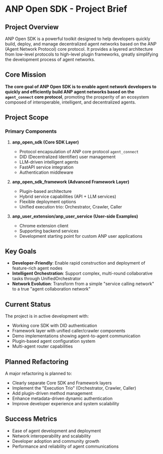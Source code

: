 # ANP Open SDK - Project Brief

## Project Overview

ANP Open SDK is a powerful toolkit designed to help developers quickly build, deploy, and manage decentralized agent networks based on the ANP (Agent Network Protocol) core protocol. It provides a layered architecture from low-level protocols to high-level plugin frameworks, greatly simplifying the development process of agent networks.

## Core Mission

**The core goal of ANP Open SDK is to enable agent network developers to quickly and efficiently build ANP agent networks based on the `agent_connect` core protocol**, promoting the prosperity of an ecosystem composed of interoperable, intelligent, and decentralized agents.

## Project Scope

### Primary Components

1. **anp_open_sdk (Core SDK Layer)**
   - Protocol encapsulation of ANP core protocol `agent_connect`
   - DID (Decentralized Identifier) user management
   - LLM-driven intelligent agents
   - FastAPI service integration
   - Authentication middleware

2. **anp_open_sdk_framework (Advanced Framework Layer)**
   - Plugin-based architecture
   - Hybrid service capabilities (API + LLM services)
   - Flexible deployment options
   - Unified execution trio: Orchestrator, Crawler, Caller

3. **anp_user_extension/anp_user_service (User-side Examples)**
   - Chrome extension client
   - Supporting backend services
   - Development starting point for custom ANP user applications

## Key Goals

- **Developer-Friendly**: Enable rapid construction and deployment of feature-rich agent nodes
- **Intelligent Orchestration**: Support complex, multi-round collaborative tasks through UnifiedOrchestrator
- **Network Evolution**: Transform from a simple "service calling network" to a true "agent collaboration network"

## Current Status

The project is in active development with:
- Working core SDK with DID authentication
- Framework layer with unified caller/crawler components
- Demo implementations showing agent-to-agent communication
- Plugin-based agent configuration system
- Multi-agent router capabilities

## Planned Refactoring

A major refactoring is planned to:
- Clearly separate Core SDK and Framework layers
- Implement the "Execution Trio" (Orchestrator, Crawler, Caller)
- Add plugin-driven method management
- Enhance metadata-driven dynamic authentication
- Improve developer experience and system scalability

## Success Metrics

- Ease of agent development and deployment
- Network interoperability and scalability
- Developer adoption and community growth
- Performance and reliability of agent communications
